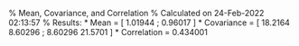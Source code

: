 % Mean, Covariance, and Correlation
% Calculated on 24-Feb-2022 02:13:57
% Results:
     * Mean = [ 1.01944 ; 0.96017 ]
     * Covariance = [ 18.2164 8.60296 ; 8.60296 21.5701 ]
     * Correlation = 0.434001 
